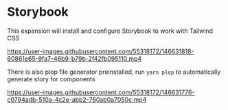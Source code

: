 # Storybook

This expansion will install and configure Storybook to work with Tailwind CSS

https://user-images.githubusercontent.com/55318172/146631818-60861e65-9fa7-46b9-b79b-2f42fb095110.mp4

There is also plop file generator preinstalled, run `yarn plop` to automatically generate story for components

https://user-images.githubusercontent.com/55318172/146631776-c0794adb-510a-4c2e-abb2-760ab0a7050c.mp4